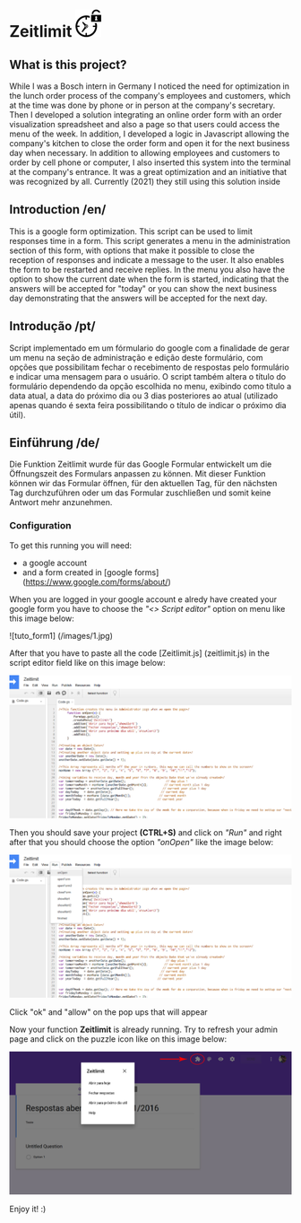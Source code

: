 # Zeitlimit ![Logo](/images/time.png)  

## What is this project? 
While I was a Bosch intern in Germany I noticed the need for optimization in the lunch order process of the company's employees and customers, which at the time was done by phone or in person at the company's secretary. Then I developed a solution integrating an online order form with an order visualization spreadsheet and also a page so that users could access the menu of the week. In addition, I developed a logic in Javascript allowing the company's kitchen to close the order form and open it for the next business day when necessary. In addition to allowing employees and customers to order by cell phone or computer, I also inserted this system into the terminal at the company's entrance. It was a great optimization and an initiative that was recognized by all. Currently (2021) they still using this solution inside


## Introduction /en/
This is a google form optimization. This script can be used to limit responses time in a form.
This script generates a menu in the administration section of this form, with options that make it possible to close the reception of responses and indicate a message to the user. It also enables the form to be restarted and receive replies. In the menu you also have the option to show the current date when the form is started, indicating that the answers will be accepted for "today" or you can show the next business day demonstrating that the answers will be accepted for the next day.

## Introdução /pt/
Script implementado em um fórmulario do google com a finalidade de gerar um menu na seção de administração e edição deste formulário, com opções que possibilitam fechar o recebimento de respostas pelo formulário e indicar uma mensagem para o usuário. O script também altera o título do formulário dependendo da opção escolhida no menu, exibindo como título a data atual, a data do próximo dia ou 3 dias posteriores ao atual (utilizado apenas quando é sexta feira possibilitando o título de indicar o próximo dia útil).

## Einführung /de/
Die Funktion Zeitlimit wurde für das Google Formular entwickelt um die Öffnungszeit des Formulars anpassen zu können. Mit dieser Funktion können wir das Formular öffnen, für den aktuellen Tag, für den nächsten Tag durchzuführen oder um das Formular zuschließen und somit keine Antwort mehr anzunehmen.


### Configuration
To get this running you will need:
* a google account
* and a form created in [google forms] (https://www.google.com/forms/about/)


When you are logged in your google account e alredy have created your google form you have to choose the 
*"<> Script editor"* option on menu like this image below:

![tuto_form1] (/images/1.jpg)

After that you have to paste all the code [Zeitlimit.js] (zeitlimit.js) in the script editor field like on this image below:

![tuto_form2](/images/2.jpg)

Then you should save your project **(CTRL+S)** and click on *"Run"* and right after that you should choose the option *"onOpen"* like the image below:

![tuto_form3](/images/3.jpg)

Click "ok" and "allow" on the pop ups that will appear

Now your function **Zeitlimit** is already running. 
Try to refresh your admin page and click on the puzzle icon like on this image below:

![tuto_form3](/images/4.jpg)

Enjoy it! :)

